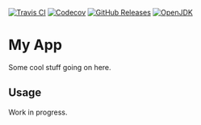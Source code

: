 [![Travis CI](https://img.shields.io/travis/com/example/app)](https://travis-ci.com/github/example/app/)
[![Codecov](https://img.shields.io/codecov/c/github/example/app)](https://codecov.io/gh/example/app/)
[![GitHub Releases](https://img.shields.io/github/release/example/app)](https://github.com/example/app/releases/)
[![OpenJDK](https://img.shields.io/badge/jdk-1.8%2Binformational)](https://openjdk.java.net/projects/jdk8/)

# My App

Some cool stuff going on here.

## Usage

Work in progress.
